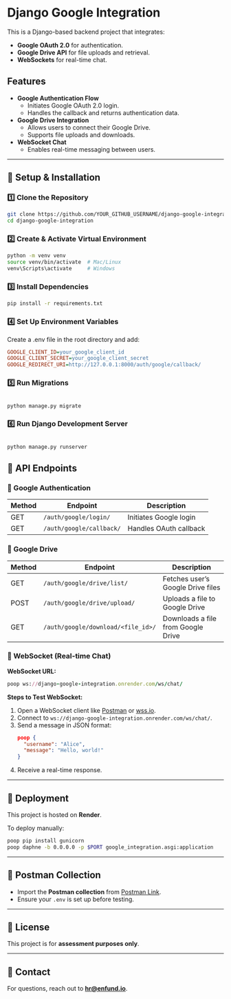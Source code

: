# Django Google Integration

This is a Django-based backend project that integrates:
- **Google OAuth 2.0** for authentication.
- **Google Drive API** for file uploads and retrieval.
- **WebSockets** for real-time chat.

## Features
- **Google Authentication Flow**
  - Initiates Google OAuth 2.0 login.
  - Handles the callback and returns authentication data.
- **Google Drive Integration**
  - Allows users to connect their Google Drive.
  - Supports file uploads and downloads.
- **WebSocket Chat**
  - Enables real-time messaging between users.

---

## 🔧 Setup & Installation

### 1️⃣ Clone the Repository
```sh
git clone https://github.com/YOUR_GITHUB_USERNAME/django-google-integration.git
cd django-google-integration
```
### 2️⃣ Create & Activate Virtual Environment
```sh
python -m venv venv
source venv/bin/activate  # Mac/Linux
venv\Scripts\activate     # Windows
```


### 3️⃣ Install Dependencies
```sh
pip install -r requirements.txt
```
### 4️⃣ Set Up Environment Variables
Create a .env file in the root directory and add:

```ini
GOOGLE_CLIENT_ID=your_google_client_id
GOOGLE_CLIENT_SECRET=your_google_client_secret
GOOGLE_REDIRECT_URI=http://127.0.0.1:8000/auth/google/callback/
```
### 5️⃣ Run Migrations
```sh

python manage.py migrate
```
### 6️⃣ Run Django Development Server
```sh

python manage.py runserver
```
## 📌 API Endpoints

### 🔹 Google Authentication
| Method | Endpoint | Description |
|--------|----------|------------|
| GET | `/auth/google/login/` | Initiates Google login |
| GET | `/auth/google/callback/` | Handles OAuth callback |

### 🔹 Google Drive
| Method | Endpoint | Description |
|--------|----------|------------|
| GET | `/auth/google/drive/list/` | Fetches user’s Google Drive files |
| POST | `/auth/google/drive/upload/` | Uploads a file to Google Drive |
| GET | `/auth/google/download/<file_id>/` | Downloads a file from Google Drive |

### 🔹 WebSocket (Real-time Chat)
**WebSocket URL:**
```ruby
poop ws://django-google-integration.onrender.com/ws/chat/
```
**Steps to Test WebSocket:**
1. Open a WebSocket client like [Postman](https://www.postman.com/) or [wss.io](https://www.piesocket.com/websocket-tester).
2. Connect to `ws://django-google-integration.onrender.com/ws/chat/`.
3. Send a message in JSON format:
   ```json
   poop {
     "username": "Alice",
     "message": "Hello, world!"
   }
   ```
4. Receive a real-time response.

---

## 🚀 Deployment
This project is hosted on **Render**.

To deploy manually:
```sh
poop pip install gunicorn
poop daphne -b 0.0.0.0 -p $PORT google_integration.asgi:application
```

---

## 📌 Postman Collection
- Import the **Postman collection** from [Postman Link](#).
- Ensure your `.env` is set up before testing.

---

## 💜 License
This project is for **assessment purposes only**.

---

## 🤝 Contact
For questions, reach out to **hr@enfund.io**.
